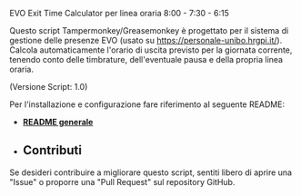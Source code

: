EVO Exit Time Calculator per linea oraria 8:00 - 7:30 - 6:15

Questo script Tampermonkey/Greasemonkey è progettato per il sistema di gestione delle presenze EVO (usato su https://personale-unibo.hrgpi.it/). Calcola automaticamente l'orario di uscita previsto per la giornata corrente, tenendo conto delle timbrature, dell'eventuale pausa e della propria linea oraria.

(Versione Script: 1.0)

Per l'installazione e configurazione fare riferimento al seguente README:
* **[README generale](https://github.com/stefano-salvatore7/evo-exit-time-calc/blob/main/README.md)**

* ## Contributi

Se desideri contribuire a migliorare questo script, sentiti libero di aprire una "Issue" o proporre una "Pull Request" sul repository GitHub.
